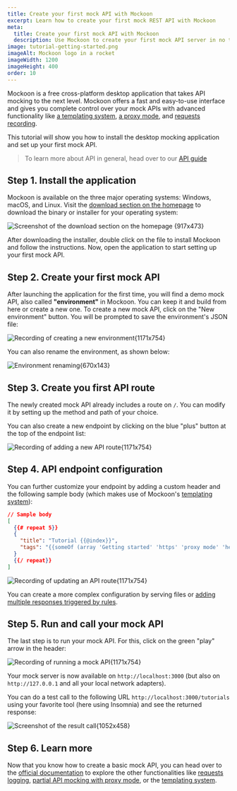 ```yaml
---
title: Create your first mock API with Mockoon
excerpt: Learn how to create your first mock REST API with Mockoon
meta:
  title: Create your first mock API with Mockoon
  description: Use Mockoon to create your first mock API server in no time and generate fake realistic JSON body for your frontends.
image: tutorial-getting-started.png
imageAlt: Mockoon logo in a rocket
imageWidth: 1200
imageHeight: 400
order: 10
---
```


Mockoon is a free cross-platform desktop application that takes API mocking to the next level. Mockoon offers a fast and easy-to-use interface and gives you complete control over your mock APIs with advanced functionality like [a templating system](docs:templating/overview), [a proxy mode](docs:proxy-mode), and [requests recording](docs:requests-logging).

This tutorial will show you how to install the desktop mocking application and set up your first mock API.

> To learn more about API in general, head over to our [API guide](/tutorials/api-guide-what-are-api/)

## Step 1. Install the application

Mockoon is available on the three major operating systems: Windows, macOS, and Linux. Visit the [download section on the homepage](/download/) to download the binary or installer for your operating system:

![Screenshot of the download section on the homepage {917x473}](/images/tutorials/getting-started/app-download-screenshot.png)

After downloading the installer, double click on the file to install Mockoon and follow the instructions. Now, open the application to start setting up your first mock API.

## Step 2. Create your first mock API

After launching the application for the first time, you will find a demo mock API, also called **"environment"** in Mockoon. You can keep it and build from here or create a new one.
To create a new mock API, click on the "New environment" button. You will be prompted to save the environment's JSON file:

![Recording of creating a new environment{1171x754}](/images/tutorials/getting-started/create-mock-api.gif)

You can also rename the environment, as shown below:

![Environment renaming{670x143}](/images/tutorials/getting-started/rename-environment.png)

## Step 3. Create you first API route

The newly created mock API already includes a route on `/`. You can modify it by setting up the method and path of your choice.

You can also create a new endpoint by clicking on the blue "plus" button at the top of the endpoint list:

![Recording of adding a new API route{1171x754}](/images/tutorials/getting-started/create-api-route.gif)

## Step 4. API endpoint configuration

You can further customize your endpoint by adding a custom header and the following sample body (which makes use of Mockoon's [templating system](docs:templating/overview)):

```json
// Sample body
[
  {{# repeat 5}}
  {
    "title": "Tutorial {{@index}}",
    "tags": "{{someOf (array 'Getting started' 'https' 'proxy mode' 'headers' 'templating') 1 3}}"
  }
  {{/ repeat}}
]
```

![Recording of updating an API route{1171x754}](/images/tutorials/getting-started/update-api-route.gif)

You can create a more complex configuration by serving files or [adding multiple responses triggered by rules](docs:route-responses/dynamic-rules).

## Step 5. Run and call your mock API

The last step is to run your mock API. For this, click on the green "play" arrow in the header:

![Recording of running a mock API{1171x754}](/images/tutorials/getting-started/run-mock-api.gif)

Your mock server is now available on `http://localhost:3000` (but also on `http://127.0.0.1` and all your local network adapters).

You can do a test call to the following URL `http://localhost:3000/tutorials` using your favorite tool (here using Insomnia) and see the returned response:

![Screenshot of the result call{1052x458}](/images/tutorials/getting-started/result-call.png)

## Step 6. Learn more

Now that you know how to create a basic mock API, you can head over to the [official documentation](docs:about) to explore the other functionalities like [requests logging](docs:requests-logging), [partial API mocking with proxy mode](docs:proxy-mode), or the [templating system](docs:templating/overview).
